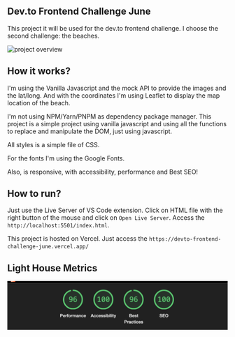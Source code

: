 ## Dev.to Frontend Challenge June

This project it will be used for the dev.to frontend challenge. I choose the second challenge: the beaches.

![project overview](images/devto.gif)

## How it works?

I'm using the Vanilla Javascript and the mock API to provide the images and the lat/long. And with the coordinates I'm using Leaflet to display the map location of the beach.

I'm not using NPM/Yarn/PNPM as dependency package manager. This project is a simple project using vanilla javascript and using all the functions to replace and manipulate the DOM, just using javascript.

All styles is a simple file of CSS.

For the fonts I'm using the Google Fonts.

Also, is responsive, with accessibility, performance and Best SEO!

## How to run?

Just use the Live Server of VS Code extension. Click on HTML file with the right button of the mouse and click on `Open Live Server`. Access the `http://localhost:5501/index.html`.

This project is hosted on Vercel. Just access the `https://devto-frontend-challenge-june.vercel.app/`

## Light House Metrics

![Light House Project](images/lighthouse.png)
